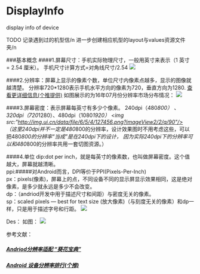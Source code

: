 # DisplayInfo
display info of device

TODO
记录遇到过的机型信/n
进一步创建相应机型的layout与values资源文件夹/n

###基本概念
####1.屏幕尺寸：手机实际物理尺寸，一般用英寸来表示（1 英寸 = 2.54 厘米）。
手机尺寸计算方式=对角线尺寸/2.54
<img src="http://img.ui.cn/data/file/5/5/4/127455.png?imageView2/2/q/90"/>

####2.分辨率：屏幕上显示的像素个数，单位尺寸内像素点越多，显示的图像就越清楚。
分辨率720*1280表示手机水平方向的像素为720，垂直方向为1280.
[查看更详细信息(个推提供)](http://www.getui.com/data-report/equipment-info.html)
如图展示的为16年07月份分辨率市场分布情况：
<img src="https://github.com/ZQiang94/DisplayInfo/blob/master/display_2016-8-20.png"/>

####3.屏幕密度：表示屏幕每英寸有多少个像素。
240dpi（480*800） 、320dpi（720*1280）、480dpi（1080*1920）
<img src:"http://img.ui.cn/data/file/6/5/4/127456.png?imageView2/2/q/90"/>
（这里240dpi并不一定是480*800的分辨率，设计效果图时不用考虑这些，可以把480*800的分辨率“当成”是在240dpi下的设计，
因为实际240dpi下的分辨率可以和480*800的分辨率共用一套切图资源。）

####4.单位
dip:dot per inch，就是每英寸的像素数，也叫做屏幕密度。这个值越大，屏幕就越清晰。<br/>
ppi:#####对Android而言，DPI等价于PPI(Pixels-Per-Inch)<br/>
px：pixels(像素)，屏幕上的点，不同设备不同的显示屏显示效果相同，这是绝对像素，是多少就永远是多少不会改变。<br/>
dp：（andriod开发中用于描述尺寸和间距）与密度无关的像素。<br/>
sp：scaled pixels — best for text size (放大像素)（与刻度无关的像素）和dp一样，只是用于描述字号和行距。
<img src="http://img.ui.cn/data/file/7/9/8/278897.png?imageView2/2/q/90"/>

Des：
如图：
<img src="https://github.com/ZQiang94/DisplayInfo/blob/master/device-2016-08-20-115904.png">

参考文献：
##### [Andriod分辨率适配 “葵花宝典”](http://www.ui.cn/detail/27997.html)
##### [Android 设备分辨率排行(个推)](http://www.getui.com/data-report/equipment-info.html)

